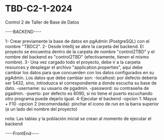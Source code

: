 # TBD-C2-1-2024
Control 2 de Taller de Base de Datos

----BACKEND----

1- Crear previamente la base de datos en pgAdmin (PostgreSQL) con el nombre "TBDC2".
2- Desde Intellij se abre la carpeta del backend. El proyecto se encuentra dentro de la carpeta de nombre "control2TBD" y el nombre del backend es "control2TBD" (efectivamente, tienen el mismo nombre).
3- Una vez cargado todo el proyecto, debe ir a la carpeta resources y desplegar el archivo "application.properties", aqui debe cambiar los datos para que concuerden con los datos configurados en su pgAdmin.
Los datos que debe cambiar son:
-localhost: por defecto deberia ser 5432, sino, introduzca el correspondiente a donde escucha su base de dato.
-username: su usuario de pgadmin.
-password: su contraseña de pgadmin.
-puerto: por defecto es 8090, si no tiene el puerto escuchando otro programa puede dejarlo igual.
4-Ejecutar el backend
-opcion 1: Mayus + F10
-opcion 2 (recomendada): pinchar el icono de run en la barra superior (a un lado del nombre del proyecto)

nota: Las tablas y la población inicial se crean al momento de ejecutar el backend

----FrontEnd----
